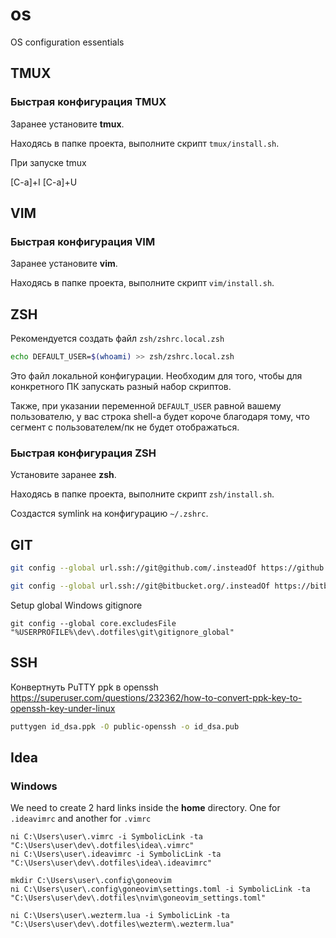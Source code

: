# os

OS configuration essentials

## TMUX

### Быстрая конфигурация TMUX

Заранее установите **tmux**.

Находясь в папке проекта, выполните скрипт `tmux/install.sh`.

При запуске tmux

[C-a]+I
[C-a]+U

## VIM

### Быстрая конфигурация VIM

Заранее установите **vim**.

Находясь в папке проекта, выполните скрипт `vim/install.sh`.

## ZSH

Рекомендуется создать файл `zsh/zshrc.local.zsh`

```bash
echo DEFAULT_USER=$(whoami) >> zsh/zshrc.local.zsh
```

Это файл локальной конфигурации. Необходим для того, чтобы для
конкретного ПК запускать разный набор скриптов.

Также, при указании переменной `DEFAULT_USER` равной вашему пользователю,
у вас строка shell-а будет короче благодаря тому, что сегмент
с пользователем/пк не будет отображаться.

### Быстрая конфигурация ZSH

Установите заранее **zsh**.

Находясь в папке проекта,  выполните скрипт `zsh/install.sh`.

Создастся symlink на конфигурацию `~/.zshrc`.

## GIT

```bash
git config --global url.ssh://git@github.com/.insteadOf https://github.com/
```

```bash
git config --global url.ssh://git@bitbucket.org/.insteadOf https://bitbucket.org/
```

Setup global Windows gitignore

```
git config --global core.excludesFile "%USERPROFILE%\dev\.dotfiles\git\gitignore_global"
```

## SSH

Конвертнуть PuTTY ppk в openssh https://superuser.com/questions/232362/how-to-convert-ppk-key-to-openssh-key-under-linux

```bash
puttygen id_dsa.ppk -O public-openssh -o id_dsa.pub
```

## Idea

### Windows

We need to create 2 hard links inside the **home** directory.
One for `.ideavimrc` and another for `.vimrc`

```
ni C:\Users\user\.vimrc -i SymbolicLink -ta "C:\Users\user\dev\.dotfiles\idea\.vimrc"
ni C:\Users\user\.ideavimrc -i SymbolicLink -ta "C:\Users\user\dev\.dotfiles\idea\.ideavimrc"

mkdir C:\Users\user\.config\goneovim
ni C:\Users\user\.config\goneovim\settings.toml -i SymbolicLink -ta "C:\Users\user\dev\.dotfiles\nvim\goneovim_settings.toml"

ni C:\Users\user\.wezterm.lua -i SymbolicLink -ta "C:\Users\user\dev\.dotfiles\wezterm\.wezterm.lua"
```
